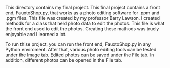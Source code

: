 This directory contains my final project. This final project contains a front end, FauxtoShop.py, that works as a photo editing software for .ppm and .pgm files. This file was created by my professor Barry Lawson. I created methods for a class that held photo data to edit the photos. This file is what the front end used to edit the photos. Creating these mathods was truely enjoyable and I learned a lot. 

To run thise project, you can run the front end, FauxtoShop.py in any Python enviroment. After that, various photo editing tools can be tested under the Image tab. Edited photos can be saved under the File tab. In addition, different photos can be opened in the File tab. 
